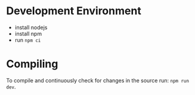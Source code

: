 # Development Environment
- install nodejs 
- install npm
- run `npm ci`

# Compiling
To compile and continuously check for changes in the source run: `npm run dev`.